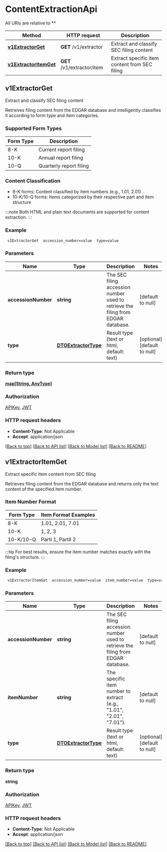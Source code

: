 # ContentExtractionApi

All URIs are relative to **

Method | HTTP request | Description
------------- | ------------- | -------------
[**v1ExtractorGet**](ContentExtractionApi.md#v1ExtractorGet) | **GET** /v1/extractor | Extract and classify SEC filing content
[**v1ExtractorItemGet**](ContentExtractionApi.md#v1ExtractorItemGet) | **GET** /v1/extractor/item | Extract specific item content from SEC filing



## v1ExtractorGet

Extract and classify SEC filing content

Retrieves filing content from the EDGAR database and intelligently classifies it according to form type and item categories.

### Supported Form Types

Form Type | Description
----------|------------
8-K      | Current report filing
10-K     | Annual report filing
10-Q     | Quarterly report filing

### Content Classification
- 8-K forms: Content classified by item numbers (e.g., 1.01, 2.01)
- 10-K/10-Q forms: Items categorized by their respective part and item structure

:::note
Both HTML and plain text documents are supported for content extraction.
:::

### Example

```bash
 v1ExtractorGet  accession_number=value  type=value
```

### Parameters


Name | Type | Description  | Notes
------------- | ------------- | ------------- | -------------
 **accessionNumber** | **string** | The SEC filing accession number used to retrieve the filing from EDGAR database. | [default to null]
 **type** | [**DTOExtractorType**](.md) | Result type (text or html, default: text) | [optional] [default to null]

### Return type

[**map[String, AnyType]**](AnyType.md)

### Authorization

[APIKey](../README.md#APIKey), [JWT](../README.md#JWT)

### HTTP request headers

- **Content-Type**: Not Applicable
- **Accept**: application/json

[[Back to top]](#) [[Back to API list]](../README.md#documentation-for-api-endpoints) [[Back to Model list]](../README.md#documentation-for-models) [[Back to README]](../README.md)


## v1ExtractorItemGet

Extract specific item content from SEC filing

Retrieves filing content from the EDGAR database and returns only the text content of the specified item number.

### Item Number Format

Form Type | Item Format Examples
-----------|-------------------
8-K       | 1.01, 2.01, 7.01
10-K      | 1, 2, 3
10-K/10-Q | PartI 1, PartII 2

:::tip
For best results, ensure the item number matches exactly with the filing's structure.
:::

### Example

```bash
 v1ExtractorItemGet  accession_number=value  item_number=value  type=value
```

### Parameters


Name | Type | Description  | Notes
------------- | ------------- | ------------- | -------------
 **accessionNumber** | **string** | The SEC filing accession number used to retrieve the filing from EDGAR database. | [default to null]
 **itemNumber** | **string** | The specific item number to extract (e.g., \"1.01\", \"2.01\", \"7.01\"). | [default to null]
 **type** | [**DTOExtractorType**](.md) | Result type (text or html, default: text) | [optional] [default to null]

### Return type

**string**

### Authorization

[APIKey](../README.md#APIKey), [JWT](../README.md#JWT)

### HTTP request headers

- **Content-Type**: Not Applicable
- **Accept**: application/json

[[Back to top]](#) [[Back to API list]](../README.md#documentation-for-api-endpoints) [[Back to Model list]](../README.md#documentation-for-models) [[Back to README]](../README.md)

